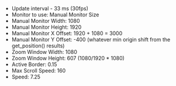 * Update interval - 33 ms (30fps)
* Monitor to use: Manual Monitor Size
* Manual Monitor Width: 1080
* Manual Monitor Height: 1920
* Manual Monitor X Offset: 1920 + 1080 = 3000
* Manual Monitor Y Offset: -400 (whatever min origin shift from the get_position() results)
* Zoom Window Width: 1080
* Zoom Window Height: 607 (1080/1920 * 1080)
* Active Border: 0.15
* Max Scroll Speed: 160
* Speed: 7.25
